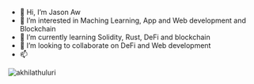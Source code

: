 - 👋 Hi, I’m Jason Aw
- 👀 I’m interested in Maching Learning, App and Web development and Blockchain
- 🌱 I’m currently learning Solidity, Rust, DeFi and blockchain 
- 💞️ I’m looking to collaborate on DeFi and Web development
- 📫

<p align="left"> <img src="https://komarev.com/ghpvc/?username=jasonaw98&label=Profile%20views&color=0e75b6&style=flat" alt="akhilathuluri" /> </p>

<!---
jasonaw98/jasonaw98 is a ✨ special ✨ repository because its `README.md` (this file) appears on your GitHub profile.
You can click the Preview link to take a look at your changes.
--->
